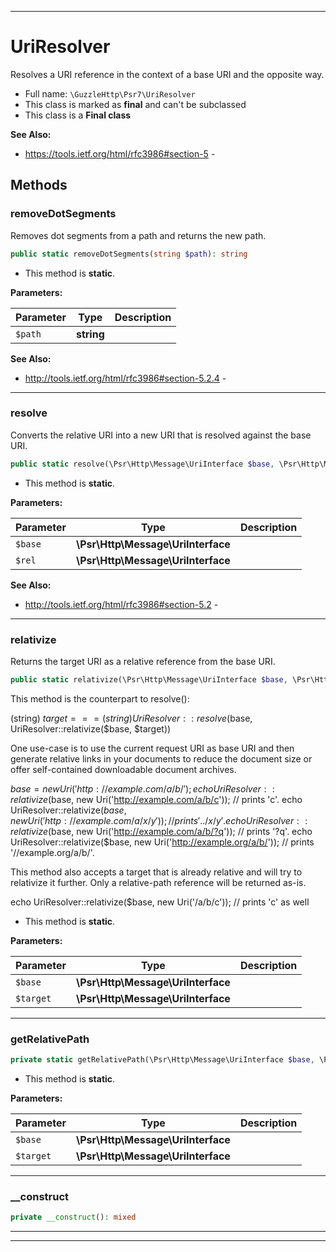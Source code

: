 ***

# UriResolver

Resolves a URI reference in the context of a base URI and the opposite way.



* Full name: `\GuzzleHttp\Psr7\UriResolver`
* This class is marked as **final** and can't be subclassed
* This class is a **Final class**

**See Also:**

* https://tools.ietf.org/html/rfc3986#section-5 - 




## Methods


### removeDotSegments

Removes dot segments from a path and returns the new path.

```php
public static removeDotSegments(string $path): string
```



* This method is **static**.




**Parameters:**

| Parameter | Type | Description |
|-----------|------|-------------|
| `$path` | **string** |  |



**See Also:**

* http://tools.ietf.org/html/rfc3986#section-5.2.4 - 

***

### resolve

Converts the relative URI into a new URI that is resolved against the base URI.

```php
public static resolve(\Psr\Http\Message\UriInterface $base, \Psr\Http\Message\UriInterface $rel): \Psr\Http\Message\UriInterface
```



* This method is **static**.




**Parameters:**

| Parameter | Type | Description |
|-----------|------|-------------|
| `$base` | **\Psr\Http\Message\UriInterface** |  |
| `$rel` | **\Psr\Http\Message\UriInterface** |  |



**See Also:**

* http://tools.ietf.org/html/rfc3986#section-5.2 - 

***

### relativize

Returns the target URI as a relative reference from the base URI.

```php
public static relativize(\Psr\Http\Message\UriInterface $base, \Psr\Http\Message\UriInterface $target): \Psr\Http\Message\UriInterface
```

This method is the counterpart to resolve():

   (string) $target === (string) UriResolver::resolve($base, UriResolver::relativize($base, $target))

One use-case is to use the current request URI as base URI and then generate relative links in your documents
to reduce the document size or offer self-contained downloadable document archives.

   $base = new Uri('http://example.com/a/b/');
   echo UriResolver::relativize($base, new Uri('http://example.com/a/b/c'));  // prints 'c'.
   echo UriResolver::relativize($base, new Uri('http://example.com/a/x/y'));  // prints '../x/y'.
   echo UriResolver::relativize($base, new Uri('http://example.com/a/b/?q')); // prints '?q'.
   echo UriResolver::relativize($base, new Uri('http://example.org/a/b/'));   // prints '//example.org/a/b/'.

This method also accepts a target that is already relative and will try to relativize it further. Only a
relative-path reference will be returned as-is.

   echo UriResolver::relativize($base, new Uri('/a/b/c'));  // prints 'c' as well

* This method is **static**.




**Parameters:**

| Parameter | Type | Description |
|-----------|------|-------------|
| `$base` | **\Psr\Http\Message\UriInterface** |  |
| `$target` | **\Psr\Http\Message\UriInterface** |  |




***

### getRelativePath



```php
private static getRelativePath(\Psr\Http\Message\UriInterface $base, \Psr\Http\Message\UriInterface $target): string
```



* This method is **static**.




**Parameters:**

| Parameter | Type | Description |
|-----------|------|-------------|
| `$base` | **\Psr\Http\Message\UriInterface** |  |
| `$target` | **\Psr\Http\Message\UriInterface** |  |




***

### __construct



```php
private __construct(): mixed
```











***


***

